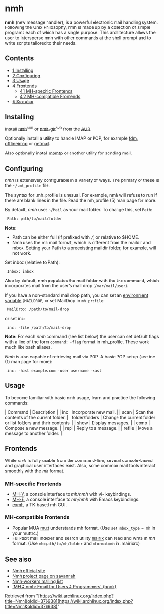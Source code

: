 # nmh

**nmh** (new message handler), is a powerful electronic mail handling system. Following the Unix Philosophy, nmh is made up by a collection of simple programs each of which has a single purpose. This architecture allows the user to intersperse nmh with other commands at the shell prompt and to write scripts tailored to their needs.

## Contents

*   [1 Installing](#Installing)
*   [2 Configuring](#Configuring)
*   [3 Usage](#Usage)
*   [4 Frontends](#Frontends)
    *   [4.1 MH-specific Frontends](#MH-specific_Frontends)
    *   [4.2 MH-compatible Frontends](#MH-compatible_Frontends)
*   [5 See also](#See_also)

## Installing

Install [nmh](https://aur.archlinux.org/packages/nmh/)<sup><small>AUR</small></sup> or [nmh-git](https://aur.archlinux.org/packages/nmh-git/)<sup><small>AUR</small></sup> from the [AUR](/index.php/AUR "AUR").

Optionally install a utility to handle IMAP or POP, for example [fdm](https://www.archlinux.org/packages/?name=fdm), [offlineimap](https://www.archlinux.org/packages/?name=offlineimap) or [getmail](https://www.archlinux.org/packages/?name=getmail).

Also optionally install [msmtp](https://www.archlinux.org/packages/?name=msmtp) or another utility for sending mail.

## Configuring

_nmh_ is extensively configurable in a variety of ways. The primary of these is the `~/.mh_profile` file.

The syntax for .mh_profile is unusual. For example, nmh will refuse to run if there are blank lines in the file. Read the mh_profile (5) man page for more.

By default, _nmh_ uses `~/Mail` as your mail folder. To change this, set `Path`:

```
 Path: path/to/mail/folder

```

**Note:**

*   Path can be either full (if prefixed with `/`) or relative to $HOME.
*   Nmh uses the mh mail format, which is different from the maildir and mbox. Setting your Path to a preexisting maildir folder, for example, will not work.

Set inbox (relative to Path):

```
 Inbox: inbox

```

Also by default, nmh populates the mail folder with the `inc` command, which incorporates mail from the user's mail drop (`/var/mail/user`).

If you have a non-standard mail drop path, you can set an [environment variable](/index.php/Environment_variable "Environment variable") `$MAILDROP`, or set MailDrop in `mh_profile`:

```
 MailDrop: /path/to/mail-drop

```

or set inc:

```
 inc: -file /path/to/mail-drop

```

**Note:** For each _nmh_ command (see list below) the user can set default flags with a line of the form `command: -flag` format in mh_profile. These work much like bash aliases.

_Nmh_ is also capable of retrieving mail via POP. A basic POP setup (see inc (1) man page for more):

```
 inc: -host example.com -user username -sasl

```

## Usage

To become familiar with basic nmh usage, learn and practice the following commands:

| Command | Description |
| inc | Incorporate new mail. |
| scan | Scan the contents of the current folder. |
| folder/folders | Change the current folder or list folders and their contents. |
| show | Display messages. |
| comp | Compose a new message. |
| repl | Reply to a message. |
| refile | Move a message to another folder. |

## Frontends

While _nmh_ is fully usable from the command-line, several console-based and graphical user interfaces exist. Also, some common mail tools interact smoothly with the _mh_ format.

### MH-specific Frontends

*   [MH-V](http://www.hep.wisc.edu/~rader/mh-v/), a console interface to _mh/nmh_ with vi- keybindings.
*   [MH-E](http://www.beedub.com/exmh/), a console interface to _mh/nmh_ with Emacs keybindings.
*   [exmh](http://mh-e.sourceforge.net/), a TK-based mh GUI.

### MH-compatible Frontends

*   Popular MUA [mutt](/index.php/Mutt "Mutt") understands mh format. (Use `set mbox_type = mh` in your muttrc.)
*   Full-text mail indexer and search utility [mairix](http://www.rpcurnow.force9.co.uk/mairix/) can read and write in _mh_ format. (Use `mh=path/to/mh/folder` and `mformat=mh` in .mairixrc)

## See also

*   [Nmh official site](http://www.nongnu.org/nmh/)
*   [Nmh project page on savannah](http://savannah.nongnu.org/projects/nmh/)
*   [Nmh-workers mailing list](https://lists.nongnu.org/mailman/listinfo/nmh-workers)
*   ['MH & nmh: Email for Users & Programmers' (book)](http://rand-mh.sourceforge.net/book/)

Retrieved from "[https://wiki.archlinux.org/index.php?title=Nmh&oldid=376938](https://wiki.archlinux.org/index.php?title=Nmh&oldid=376938)"